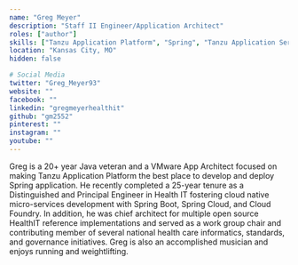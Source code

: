 ```yaml
---
name: "Greg Meyer"
description: "Staff II Engineer/Application Architect"
roles: ["author"]
skills: ["Tanzu Application Platform", "Spring", "Tanzu Application Server"]
location: "Kansas City, MO"
hidden: false

# Social Media 
twitter: "Greg_Meyer93"
website: ""
facebook: ""
linkedin: "gregmeyerhealthit"
github: "gm2552"
pinterest: ""
instagram: ""
youtube: ""
---
```


Greg is a 20+ year Java veteran and a VMware App Architect focused on making Tanzu Application Platform the best place to develop and deploy Spring application. He recently completed a 25-year tenure as a Distinguished and Principal Engineer in Health IT fostering cloud native micro-services development with Spring Boot, Spring Cloud, and Cloud Foundry. In addition, he was chief architect for multiple open source HealthIT reference implementations and served as a work group chair and contributing member of several national health care informatics, standards, and governance initiatives. Greg is also an accomplished musician and enjoys running and weightlifting.

<!-- more -->

